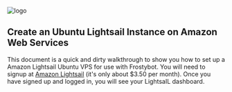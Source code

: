 ![logo](https://i.imgur.com/YAME6yT.png "#FrostyBot")

## Create an Ubuntu Lightsail Instance on Amazon Web Services

This document is a quick and dirty walkthrough to show you how to set up a Amazon Lightsail Ubuntu VPS for use with Frostybot. You will need to signup at [Amazon Lightsail](https://lightsail.aws.amazon.com/) (it's only about $3.50 per month). Once you have signed up and logged in, you will see your LightsaIL dashboard.
